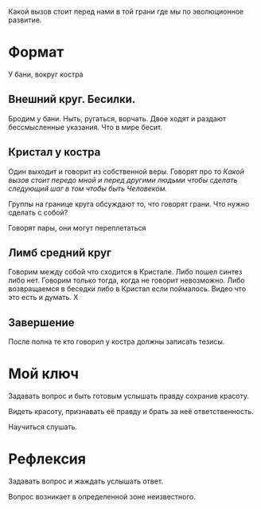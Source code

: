 Какой вызов стоит перед нами в той грани где мы по эволюционное развитие.

# Формат 
У бани, вокруг костра
## Внешний круг. Бесилки.
Бродим у бани.
Ныть, ругаться, ворчать.
Двое ходят и раздают бессмысленные указания.
Что в мире бесит.

## Кристал у костра 
Один выходит и говорит из собственной веры.
Говорят про то 
*Какой вызов стоит передо мной и перед другими людьми чтобы сделать следующий шаг в том чтобы быть Человеком.*

Группы на границе круга обсуждают то, что говорят грани.
Что нужно сделать с собой?

Говорят пары, они могут переплетаться

## Лимб средний круг 
Говорим между собой что сходится в Кристале. Либо пошел синтез либо нет. Говорим только тогда, когда не говорит невозможно.
Либо возвращаемся в беседки либо в Кристал если поймалось.
Видео что это есть и думать. Х
## Завершение
 После полна те кто говорил у костра должны записать тезисы.
 # Мой ключ
 Задавать вопрос и быть готовым услышать правду сохранив красоту.
 
Видеть красоту, признавать её правду и брать за неё ответственность.

Научиться слушать.
# Рефлексия
Задавать вопрос и жаждать услышать ответ.

Вопрос возникает в определенной зоне неизвестного.

 
